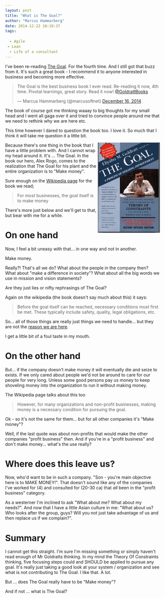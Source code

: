 ```yaml
---
layout: post
title: "What is The Goal?"
author: "Marcus Hammarberg"
date: 2014-12-22 10:10:37
tags:

  - Agile
 - Lean
  - Life of a consultant
---
```


I've been re-reading  <a href="http://www.amazon.com/The-Goal-Process-Ongoing-Improvement/dp/0884270610">The Goal</a>. For the fourth time. And I still got that buzz from it. It's such a great book - I recommend it to anyone interested in business and becoming more effective.

<blockquote class="twitter-tweet" lang="en"><p>The Goal is the best business book I ever read. Re-reading it now, 4th time. Pivotal learnings, great story. Read it now! <a href="https://twitter.com/GoldrattBooks">@GoldrattBooks</a></p>&mdash; Marcus Hammarberg (@marcusoftnet) <a href="https://twitter.com/marcusoftnet/status/544734472482983937">December 16, 2014</a></blockquote>
<script async src="//platform.twitter.com/widgets.js" charset="utf-8"></script>

The book of course got me thinking waaay to big thoughts for my small head and I went all gaga over it and tried to convince people around me that we need to rethink why we are here etc.

This time however I dared to question the book too. I love it. So much that I think it will take me question it a little bit.

<!-- excerpt-end -->

<img src="/img/theGoal.jpg" style="float:right" width="40%">
Because there's one thing in the book that I have a little problem with. And I cannot wrap my head around it. It's ... The Goal. In the book our hero, Alex Rogo, comes to the realization that The Goal for his plant and the entire organization is to "Make money".

Sure enough on the <a href="http://en.wikipedia.org/wiki/Theory_of_constraints">Wikipedia page</a> for the book we read;

<blockquote>For most businesses, the goal itself is to make money</blockquote>

There's more just below and we'll get to that, but bear with me for a while.

# On one hand
Now, I feel a bit uneasy with that... in one way and not in another.

Make money.

Really?! That's all we do? What about the people in the company then? What about "make a difference in society"? What about all the big words we use in mission and vision statements?

Are they just lies or nifty rephrasings of The Goal?

Again on the wikipedia (the book doesn't say much about this) it says:

<blockquote>Before the goal itself can be reached, necessary conditions must first be met. These typically include safety, quality, legal obligations, etc.</blockquote>

So... all of those things are really just things we need to handle... but they are not the <a href="http://www.marcusoft.net/2014/04/thisIsHowIThink.html">reason we are here</a>.

I get a little bit of a foul taste in my mouth.

# On the other hand
But... if the company doesn't make money it will eventually die and seize to exists. If we only cared about people we'd not be around to care for our people for very long. Unless some good persons pay us money to keep shoveling money into the organization to run it without making money.

The Wikipedia page talks about this too

<blockquote>However, for many organizations and non-profit businesses, making money is a necessary condition for pursuing the goal.</blockquote>

Ok - so it's not the same for them... but for all other companies it's "Make money"?

Well, if the last quote was about *non*-profits that would make the other companies "profit business" then. And if you're in a "profit business" and don't make money... what's the use really?

# Where does this leave us?
Now, who'd want to be in such a company. "Son - you're main objective here is to MAKE MONEY!". That doesn't sound like any of the companies I've worked for (4) and consulted for (20-30 ca) that *all* been in the "profit business" category.

As a westerner I'm inclined to ask "What about me? What about my needs?". And now that I have a little Asian culture in me: "What about us? Who looks after the group, guys? Will you not just take advantage of us and then replace us if we complain?".

# Summary
I cannot get this straight. I'm sure I'm missing something or simply haven't read enough of Mr Goldratts thinking.
In my mind the Theory Of Constraints thinking, five focusing steps could and SHOULD be applied to pursue any goal. It's really just taking a good look at your system / organization and see what is not contributing to The Goal. I like that. A lot.

But ... does The Goal really have to be "Make money"?

And if not ... what is The Goal?